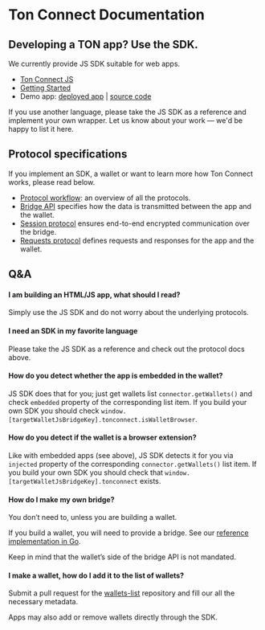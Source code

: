 # Ton Connect Documentation

## Developing a TON app? Use the SDK.

We currently provide JS SDK suitable for web apps.

* [Ton Connect JS](https://github.com/ton-connect/sdk)
* [Getting Started](https://github.com/ton-connect/sdk/tree/main/packages/sdk)
* Demo app: [deployed app](https://ton-connect.github.io/demo-dapp/) | [source code](https://github.com/ton-connect/demo-dapp)

If you use another language, please take the JS SDK as a reference and implement your own wrapper. Let us know about your work — we'd be happy to list it here.

## Protocol specifications

If you implement an SDK, a wallet or want to learn more how Ton Connect works, please read below.

* [Protocol workflow](workflows.md): an overview of all the protocols.
* [Bridge API](bridge.md) specifies how the data is transmitted between the app and the wallet.
* [Session protocol](session.md) ensures end-to-end encrypted communication over the bridge.
* [Requests protocol](requests-responses.md) defines requests and responses for the app and the wallet.

## Q&A

#### I am building an HTML/JS app, what should I read?

Simply use the JS SDK and do not worry about the underlying protocols.

#### I need an SDK in my favorite language

Please take the JS SDK as a reference and check out the protocol docs above.

#### How do you detect whether the app is embedded in the wallet? 

JS SDK does that for you; just get wallets list `connector.getWallets()` and check `embedded` property of the corresponding list item. If you build your own SDK you should check `window.[targetWalletJsBridgeKey].tonconnect.isWalletBrowser`.

#### How do you detect if the wallet is a browser extension? 

Like with embedded apps (see above), JS SDK detects it for you via `injected` property of the corresponding `connector.getWallets()` list item. If you build your own SDK you should check that `window.[targetWalletJsBridgeKey].tonconnect` exists.

#### How do I make my own bridge? 

You don’t need to, unless you are building a wallet.

If you build a wallet, you will need to provide a bridge. See our [reference implementation in Go](https://github.com/ton-connect/bridge).

Keep in mind that the wallet’s side of the bridge API is not mandated.

#### I make a wallet, how do I add it to the list of wallets? 

Submit a pull request for the [wallets-list](https://github.com/ton-connect/wallets-list) repository and fill our all the necessary metadata.

Apps may also add or remove wallets directly through the SDK.
